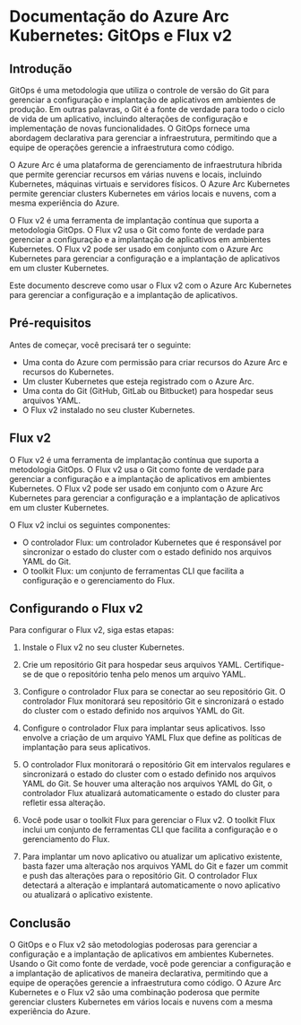 # Documentação do Azure Arc Kubernetes: GitOps e Flux v2

## Introdução

GitOps é uma metodologia que utiliza o controle de versão do Git para gerenciar a configuração e implantação de aplicativos em ambientes de produção. Em outras palavras, o Git é a fonte de verdade para todo o ciclo de vida de um aplicativo, incluindo alterações de configuração e implementação de novas funcionalidades. O GitOps fornece uma abordagem declarativa para gerenciar a infraestrutura, permitindo que a equipe de operações gerencie a infraestrutura como código.

O Azure Arc é uma plataforma de gerenciamento de infraestrutura híbrida que permite gerenciar recursos em várias nuvens e locais, incluindo Kubernetes, máquinas virtuais e servidores físicos. O Azure Arc Kubernetes permite gerenciar clusters Kubernetes em vários locais e nuvens, com a mesma experiência do Azure.

O Flux v2 é uma ferramenta de implantação contínua que suporta a metodologia GitOps. O Flux v2 usa o Git como fonte de verdade para gerenciar a configuração e a implantação de aplicativos em ambientes Kubernetes. O Flux v2 pode ser usado em conjunto com o Azure Arc Kubernetes para gerenciar a configuração e a implantação de aplicativos em um cluster Kubernetes.

Este documento descreve como usar o Flux v2 com o Azure Arc Kubernetes para gerenciar a configuração e a implantação de aplicativos.

## Pré-requisitos

Antes de começar, você precisará ter o seguinte:

-   Uma conta do Azure com permissão para criar recursos do Azure Arc e recursos do Kubernetes.
-   Um cluster Kubernetes que esteja registrado com o Azure Arc.
-   Uma conta do Git (GitHub, GitLab ou Bitbucket) para hospedar seus arquivos YAML.
-   O Flux v2 instalado no seu cluster Kubernetes.

## Flux v2

O Flux v2 é uma ferramenta de implantação contínua que suporta a metodologia GitOps. O Flux v2 usa o Git como fonte de verdade para gerenciar a configuração e a implantação de aplicativos em ambientes Kubernetes. O Flux v2 pode ser usado em conjunto com o Azure Arc Kubernetes para gerenciar a configuração e a implantação de aplicativos em um cluster Kubernetes.

O Flux v2 inclui os seguintes componentes:

-   O controlador Flux: um controlador Kubernetes que é responsável por sincronizar o estado do cluster com o estado definido nos arquivos YAML do Git.
-   O toolkit Flux: um conjunto de ferramentas CLI que facilita a configuração e o gerenciamento do Flux.

## Configurando o Flux v2

Para configurar o Flux v2, siga estas etapas:

1.  Instale o Flux v2 no seu cluster Kubernetes.
    
2.  Crie um repositório Git para hospedar seus arquivos YAML. Certifique-se de que o repositório tenha pelo menos um arquivo YAML.
    
3.  Configure o controlador Flux para se conectar ao seu repositório Git. O controlador Flux monitorará seu repositório Git e sincronizará o estado do cluster com o estado definido nos arquivos YAML do Git.
    
4.  Configure o controlador Flux para implantar seus aplicativos. Isso envolve a criação de um arquivo YAML Flux que define as políticas de implantação para seus aplicativos.

5.  O controlador Flux monitorará o repositório Git em intervalos regulares e sincronizará o estado do cluster com o estado definido nos arquivos YAML do Git. Se houver uma alteração nos arquivos YAML do Git, o controlador Flux atualizará automaticamente o estado do cluster para refletir essa alteração.
    
6.  Você pode usar o toolkit Flux para gerenciar o Flux v2. O toolkit Flux inclui um conjunto de ferramentas CLI que facilita a configuração e o gerenciamento do Flux.
    
7.  Para implantar um novo aplicativo ou atualizar um aplicativo existente, basta fazer uma alteração nos arquivos YAML do Git e fazer um commit e push das alterações para o repositório Git. O controlador Flux detectará a alteração e implantará automaticamente o novo aplicativo ou atualizará o aplicativo existente.
    

## Conclusão

O GitOps e o Flux v2 são metodologias poderosas para gerenciar a configuração e a implantação de aplicativos em ambientes Kubernetes. Usando o Git como fonte de verdade, você pode gerenciar a configuração e a implantação de aplicativos de maneira declarativa, permitindo que a equipe de operações gerencie a infraestrutura como código. O Azure Arc Kubernetes e o Flux v2 são uma combinação poderosa que permite gerenciar clusters Kubernetes em vários locais e nuvens com a mesma experiência do Azure.
